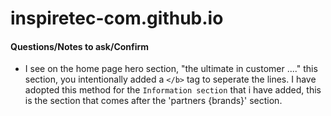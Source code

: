# inspiretec-com.github.io

#### Questions/Notes to ask/Confirm
- I see on the home page hero section, "the ultimate in customer ...." this section, you intentionally added a `</b>` tag to seperate the lines. I have adopted this method for the `Information section` that i have added, this is the section that comes after the 'partners {brands}' section.
